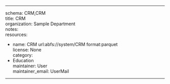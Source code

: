 


---  
schema: CRM,CRM  
title: CRM  
organization: Sample Department  
notes:   
resources:  
- name: CRM 
 url:abfs://system/CRM 
 format:parquet  
license: None  
category:
 - Education  
maintainer: User  
maintainer_email: UserMail  
---